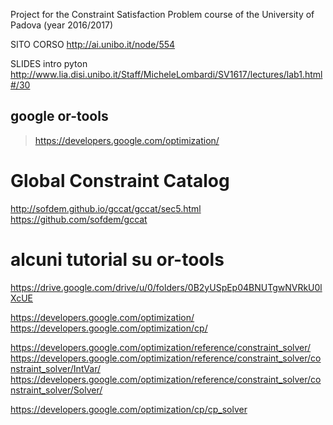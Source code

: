 Project for the Constraint Satisfaction Problem course of the University of Padova (year 2016/2017)

SITO CORSO
http://ai.unibo.it/node/554

SLIDES intro pyton
http://www.lia.disi.unibo.it/Staff/MicheleLombardi/SV1617/lectures/lab1.html#/30


 ## google or-tools
> https://developers.google.com/optimization/


# Global Constraint Catalog
http://sofdem.github.io/gccat/gccat/sec5.html
https://github.com/sofdem/gccat

# alcuni tutorial su or-tools
https://drive.google.com/drive/u/0/folders/0B2yUSpEp04BNUTgwNVRkU0lXcUE

https://developers.google.com/optimization/
https://developers.google.com/optimization/cp/

https://developers.google.com/optimization/reference/constraint_solver/
https://developers.google.com/optimization/reference/constraint_solver/constraint_solver/IntVar/
https://developers.google.com/optimization/reference/constraint_solver/constraint_solver/Solver/

https://developers.google.com/optimization/cp/cp_solver
